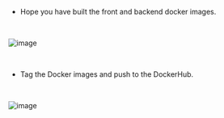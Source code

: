 

- Hope you have built the front and backend docker images.

<br>

![image](https://github.com/user-attachments/assets/c9881534-affd-45a2-b31e-28a0f6955f9d)

<br>

- Tag the Docker images and push to the DockerHub.

<br>

![image](https://github.com/user-attachments/assets/791f2c65-a38e-46cb-9b3d-aea060a3c0e1)

<br>

